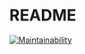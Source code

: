 # README

[![Maintainability](https://api.codeclimate.com/v1/badges/2d50bed4ab5977c68aed/maintainability)](https://codeclimate.com/github/antonlep/ratebeer/maintainability)
